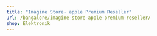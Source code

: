 ```yaml
---
title: "Imagine Store- apple Premium Reseller"
url: /bangalore/imagine-store-apple-premium-reseller/
shop: Elektronik
---
```

